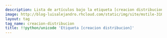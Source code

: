 ```yaml
---
description: Lista de artículos bajo la etiqueta [creacion distribucion]
image: http://blog-luisalejandro.rhcloud.com/static/img/site/mstile-310x310.png
layout: tag
tag_name: creacion-distribucion
title: !!python/unicode 'Etiqueta [creacion distribucion]'
---
```

